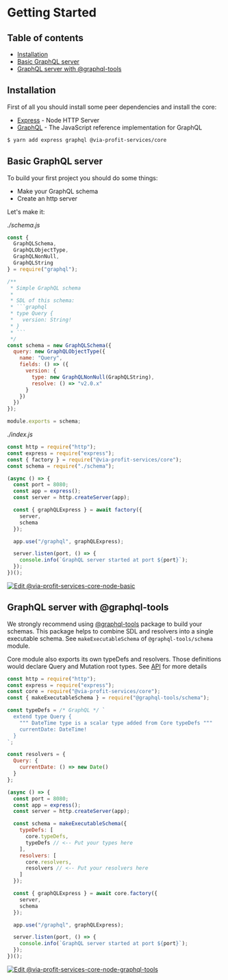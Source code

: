 # Getting Started

## Table of contents

 - [Installation](#installation)
 - [Basic GraphQL server](#basic-graphql-server)
 - [GraphQL server with @graphql-tools](#graphql-server-with-graphql-tools)

## Installation

First of all you should install some peer dependencies and install the core:

- [Express](https://github.com/expressjs/express) - Node HTTP Server
- [GraphQL](https://github.com/graphql/graphql-js) - The JavaScript reference implementation for GraphQL

```bash
$ yarn add express graphql @via-profit-services/core
```

## Basic GraphQL server

To build your first project you should do some things:

- Make your GraphQL schema
- Create an http server

Let's make it:

_./schema.js_

```js
const {
  GraphQLSchema,
  GraphQLObjectType,
  GraphQLNonNull,
  GraphQLString
} = require("graphql");

/**
 * Simple GraphQL schema
 * 
 * SDL of this schema:
 * ```graphql
 * type Query {
 *   version: String!
 * }
 * ```
 */
const schema = new GraphQLSchema({
  query: new GraphQLObjectType({
    name: "Query",
    fields: () => ({
      version: {
        type: new GraphQLNonNull(GraphQLString),
        resolve: () => "v2.0.x"
      }
    })
  })
});

module.exports = schema;
```

_./index.js_
```js
const http = require("http");
const express = require("express");
const { factory } = require("@via-profit-services/core");
const schema = require("./schema");

(async () => {
  const port = 8080;
  const app = express();
  const server = http.createServer(app);

  const { graphQLExpress } = await factory({
    server,
    schema
  });

  app.use("/graphql", graphQLExpress);

  server.listen(port, () => {
    console.info(`GraphQL server started at port ${port}`);
  });
})();
```

[![Edit @via-profit-services-core-node-basic](https://codesandbox.io/static/img/play-codesandbox.svg)](https://codesandbox.io/s/via-profit-services-core-node-basic-xii7w?fontsize=14&hidenavigation=1&theme=dark&view=editor)

## GraphQL server with @graphql-tools

We strongly recommend using [@graphql-tools](https://github.com/ardatan/graphql-tools) package to build your schemas. This package helps to combine SDL and resolvers into a single executable schema. See `makeExecutableSchema` of `@graphql-tools/schema` module.

Core module also exports its own typeDefs and resolvers. Those definitions would declare Query and Mutation root types. See [API](./api.md) for more details

```js
const http = require("http");
const express = require("express");
const core = require("@via-profit-services/core");
const { makeExecutableSchema } = require("@graphql-tools/schema");

const typeDefs = /* GraphQL */ `
  extend type Query {
    """ DateTime type is a scalar type added from Core typeDefs """
    currentDate: DateTime!
  }
`;

const resolvers = {
  Query: {
    currentDate: () => new Date()
  }
};

(async () => {
  const port = 8080;
  const app = express();
  const server = http.createServer(app);

  const schema = makeExecutableSchema({
    typeDefs: [
      core.typeDefs,
      typeDefs // <-- Put your types here
    ],
    resolvers: [
      core.resolvers,
      resolvers // <-- Put your resolvers here
    ]
  });

  const { graphQLExpress } = await core.factory({
    server,
    schema
  });

  app.use("/graphql", graphQLExpress);

  server.listen(port, () => {
    console.info(`GraphQL server started at port ${port}`);
  });
})();
```

[![Edit @via-profit-services-core-node-graphql-tools](https://codesandbox.io/static/img/play-codesandbox.svg)](https://codesandbox.io/s/via-profit-services-core-node-graphql-tools-04s8s?fontsize=14&hidenavigation=1&theme=dark)

